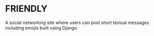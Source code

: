 # FRIENDLY
A social networking site where users can post short textual messages including emojis built using Django. 
